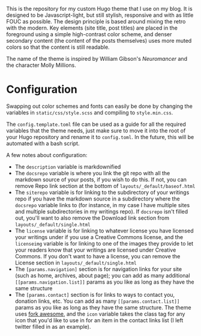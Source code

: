 This is the repository for my custom Hugo theme that I use on my blog. It is designed to be Javascript-light, but still stylish, responsive and with as little FOUC as possible. The design principle is based around mixing the retro with the modern. Key elements (site title, post titles) are placed in the foreground using a simple high-contrast color scheme, and denser secondary content (the content of the posts themselves) uses more muted colors so that the content is still readable.

The name of the theme is inspired by William Gibson's _Neuromancer_ and the character Molly Millions.

# Configuration
Swapping out color schemes and fonts can easily be done by changing the variables in `static/css/style.scss` and compiling to `style.min.css`.

The `config.template.toml` file can be used as a guide for all the required variables that the theme needs, just make sure to move it into the root of your Hugo repository and rename it to `config.toml`. In the future, this will be automated with a bash script.

A few notes about configuration:
- The `description` variable is markdownified
- The `docsrepo` variable is where you link the git repo with all the markdown source of your posts, if you wish to do this. If not, you can remove Repo link section at the bottom of `layouts/_default/baseof.html`
- The `siterepo` variable is for linking to the subdirectory of your writings repo if you have the markdown source in a subdirectory where the `docsrepo` variable links to (for instance, in my case I have multiple sites and multiple subdirectories in my writings repo). If `docsrepo` isn't filled out, you'll want to also remove the Download link section from `layouts/_default/single.html`
- The `license` variable is for linking to whatever license you have licensed your writings under if you use a Creative Commons license, and the `licenseimg` variable is for linking to one of the images they provide to let your readers know that your writings are licensed under Creative Commons. If you don't want to have a license, you can remove the License section in `layouts/_default/single.html`
- The `[params.navigation]` section is for navigation links for your site (such as home, archives, about page); you can add as many additional `[[params.navigation.list]]` params as you like as long as they have the same structure
- The `[params.contact]` section is for links to ways to contact you, donation links, etc. You can add as many `[[params.contact.list]]` params as you like as long as they have the same structure. The theme uses [fork awesome](https://forkawesome.github.io/Fork-Awesome/), and the `icon` variable takes the class tag for any icon that you'd like to use in for an item in the contact links list (I left twitter filled in as an example).

